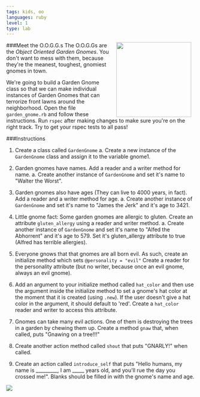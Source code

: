 ```yaml
---
tags: kids, oo
languages: ruby
level: 1
type: lab
---
```

###Meet the O.O.G.G.s
<img src="https://after-school-assets.s3.amazonaws.com/gnomies.jpg" width="200px" align="right" hspace="10"> The O.O.G.Gs are the *Object Oriented Garden Gnomes*. You don't want to mess with them, because they're the meanest, toughest, gnomiest gnomes in town.

We're going to build a Garden Gnome class so that we can make individual instances of Garden Gnomes that can terrorize front lawns around the neighborhood. Open the file `garden_gnome.rb` and follow these instructions. Run `rspec` after making changes to make sure you're on the right track. Try to get your rspec tests to all pass!

###Instructions
1. Create a class called `GardenGnome`
a. Create a new instance of the `GardenGnome` class and assign it to the variable gnome1.

2. Garden gnomes have names. Add a reader and a writer method for name.
a. Create another instance of `GardenGnome` and set it's name to "Walter the Worst". 

3. Garden gnomes also have ages (They can live to 4000 years, in fact). Add a reader and a writer method for age.
a. Create another instance of `GardenGnome` and set it's name to "James the Jerk" and it's age to 3421.

4. Little gnome fact: Some garden gnomes are allergic to gluten. Create an attribute `gluten_allergy` using a reader and writer method.
a. Create another instance of `GardenGnome` and set it's name to "Alfed the Abhorrent" and it's age to 579. Set it's gluten_allergy attribute to true (Alfred has terrible allergies).

5. Everyone gnows that that gnomes are all born evil. As such, create an initialize method which sets `@personality = "evil"`  Create a reader for the personality attribute (but no writer, because once an evil gnome, always an evil gnome).

6. Add an argument to your initialize method called `hat_color` and then use the argument inside the initialize method to set a gnome's hat color at the moment that it is created (using `.new`). If the user doesn't give a hat color in the argument, it should default to 'red'. Create a `hat_color` reader and writer to access this attribute.

7. Gnomes can take many evil actions. One of them is destroying the trees in a garden by chewing them up. Create a method `gnaw` that, when called, puts "Gnawing on a tree!!!"

8. Create another action method called `shout` that puts "GNARLY!" when called.

9. Create an action called `introduce_self` that puts "Hello humans, my name is _________, I am _____ years old, and you'll rue the day you crossed me!". Blanks should be filled in with the gnome's name and age.

<img src="http://media-cache-ec0.pinimg.com/736x/29/89/38/298938c2befba5f0e7ff90fd8ca234b4.jpg">


